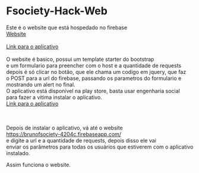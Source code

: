 # Fsociety-Hack-Web

Este é o website que está hospedado no firebase<br>
<a href="https://brunofsociety-4204c.firebaseapp.com/" >Website</a>
<br><br>
<a href="https://play.google.com/store/apps/details?id=com.brunoeleodoro.org.fsocietyhack" target="_blank">Link para o aplicativo</a>
<br>
<br>
O website é basico, possui um template starter do bootstrap<br>
e um formulario para preencher com o host e a quantidade de requests<br>
depois é só clicar no botão, que ele chama um codigo em jquery, que faz<br>
o POST para a url do firebase, passando os parametros do formulario e mostrando um alert no final.
<br>
O aplicativo está disponível na play store, basta usar engenharia social<br>
para fazer a vitima instalar o aplicativo.<br>
<a href="https://play.google.com/store/apps/details?id=com.brunoeleodoro.org.fsocietyhack" target="_blank">Link para o aplicativo</a>

<br><br>
Depois de instalar o aplicativo, vá até o website<br>
<a href="https://brunofsociety-4204c.firebaseapp.com/" target="_blank">https://brunofsociety-4204c.firebaseapp.com/</a><br>
e digite a url e a quantidade de requests, depois disso ele vai<br>
enviar os parâmetros para todas os usuários que estiverem com o aplicativo instalado.<br>

Assim funciona o website.

